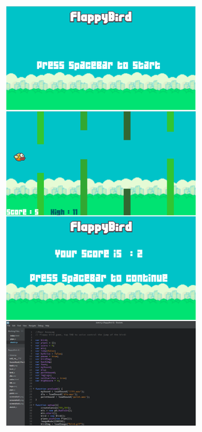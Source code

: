 ![alt text](https://github.com/MaorAssayag/JavaScript/blob/master/flappyBIrd%20JS/screenshots/screenshot1.png)
![alt text](https://github.com/MaorAssayag/JavaScript/blob/master/flappyBIrd%20JS/screenshots/screenshot2.png)
![alt text](https://github.com/MaorAssayag/JavaScript/blob/master/flappyBIrd%20JS/screenshots/screenshot3.png)
![alt text](https://github.com/MaorAssayag/JavaScript/blob/master/flappyBIrd%20JS/screenshots/screenshot4.png)

